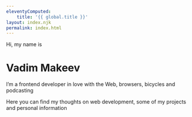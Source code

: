 ```yaml
---
eleventyComputed:
    title: '{{ global.title }}'
layout: index.njk
permalink: index.html
---
```


Hi, my name is

# Vadim Makeev

I’m a frontend developer in love with the Web, browsers, bicycles and podcasting

Here you can find my thoughts on web development, some of my projects and personal information
